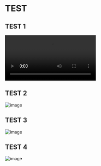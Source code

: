 # TEST
## TEST 1


<video src="https://user-images.githubusercontent.com/15959667/209474030-9fae23da-a54d-4230-9c66-4ed5213c6ca4.mp4" controls  data-setup='{}'></video>


## TEST 2
![image](https://user-images.githubusercontent.com/15959667/209473772-545d9a08-b33a-42e6-bbb4-b7ce22270acb.png)
## TEST 3
![image](https://user-images.githubusercontent.com/15959667/209473772-545d9a08-b33a-42e6-bbb4-b7ce22270acb.png)
## TEST 4
![image](https://user-images.githubusercontent.com/15959667/209473772-545d9a08-b33a-42e6-bbb4-b7ce22270acb.png)

